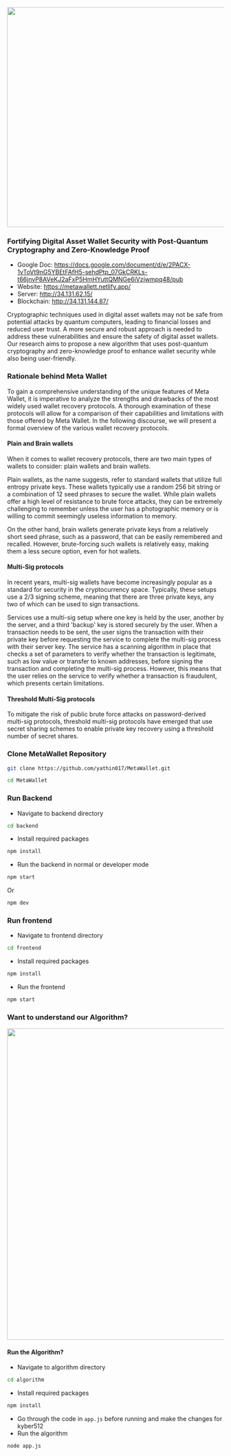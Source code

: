 <img src="https://user-images.githubusercontent.com/75620849/230622162-c804d78e-91a5-47c0-a51e-e83cdeb9f2d7.png" width="512" />

### Fortifying Digital Asset Wallet Security with Post-Quantum Cryptography and Zero-Knowledge Proof

* Google Doc: https://docs.google.com/document/d/e/2PACX-1vToVt9nG5YBEtFAfH5-sehdPtp_07GkCRKLs-t66jnvP8AVeKJ2aFxP5HmHYuttQMNGe6iVzjwmpq48/pub
* Website: https://metawallett.netlify.app/
* Server: http://34.131.62.15/
* Blockchain: http://34.131.144.87/

Cryptographic techniques used in digital asset wallets may not be safe from potential attacks by quantum computers, leading to financial losses and reduced user trust. A more secure and robust approach is needed to address these vulnerabilities and ensure the safety of digital asset wallets. Our research aims to propose a new algorithm that uses post-quantum cryptography and zero-knowledge proof to enhance wallet security while also being user-friendly.

### Rationale behind Meta Wallet
To gain a comprehensive understanding of the unique features of Meta Wallet, it is imperative to analyze the strengths and drawbacks of the most widely used wallet recovery protocols. A thorough examination of these protocols will allow for a comparison of their capabilities and limitations with those offered by Meta Wallet. In the following discourse, we will present a formal overview of the various wallet recovery protocols.

#### Plain and Brain wallets
When it comes to wallet recovery protocols, there are two main types of wallets to consider: plain wallets and brain wallets.

Plain wallets, as the name suggests, refer to standard wallets that utilize full entropy private keys. These wallets typically use a random 256 bit string or a combination of 12 seed phrases to secure the wallet. While plain wallets offer a high level of resistance to brute force attacks, they can be extremely challenging to remember unless the user has a photographic memory or is willing to commit seemingly useless information to memory.

On the other hand, brain wallets generate private keys from a relatively short seed phrase, such as a password, that can be easily remembered and recalled. However, brute-forcing such wallets is relatively easy, making them a less secure option, even for hot wallets.

#### Multi-Sig protocols
In recent years, multi-sig wallets have become increasingly popular as a standard for security in the cryptocurrency space. Typically, these setups use a 2/3 signing scheme, meaning that there are three private keys, any two of which can be used to sign transactions.

Services use a multi-sig setup where one key is held by the user, another by the server, and a third 'backup' key is stored securely by the user. When a transaction needs to be sent, the user signs the transaction with their private key before requesting the service to complete the multi-sig process with their server key. The service has a scanning algorithm in place that checks a set of parameters to verify whether the transaction is legitimate, such as low value or transfer to known addresses, before signing the transaction and completing the multi-sig process. However, this means that the user relies on the service to verify whether a transaction is fraudulent, which presents certain limitations.

#### Threshold Multi-Sig protocols
To mitigate the risk of public brute force attacks on password-derived multi-sig protocols, threshold multi-sig protocols have emerged that use secret sharing schemes to enable private key recovery using a threshold number of secret shares.

### Clone MetaWallet Repository 
```bash
git clone https://github.com/yathin017/MetaWallet.git
```
```bash
cd MetaWallet
```

### Run Backend
- Navigate to backend directory
```bash
cd backend
```
- Install required packages
```bash
npm install
```
- Run the backend in normal or developer mode
```bash
npm start
```
Or
```bash
npm dev
```

### Run frontend
- Navigate to frontend directory
```bash
cd frontend
```
- Install required packages
```bash
npm install
```
- Run the frontend
```bash
npm start
```

### Want to understand our Algorithm?

<img src="https://user-images.githubusercontent.com/75620849/230621844-0bcc63b4-fb65-4f16-87dc-dafd9c0b3144.png" width="725" />

#### Run the Algorithm?
- Navigate to algorithm directory
```bash
cd algorithm
```
- Install required packages
```bash
npm install
```
- Go through the code in `app.js` before running and make the changes for kyber512
- Run the algorithm
```bash
node app.js
```
